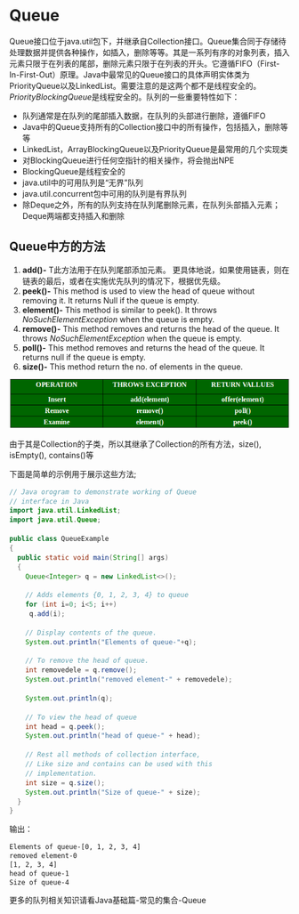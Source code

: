 # Queue

Queue接口位于java.util包下，并继承自Collection接口。Queue集合同于存储待处理数据并提供各种操作，如插入，删除等等。其是一系列有序的对象列表，插入元素只限于在列表的尾部，删除元素只限于在列表的开头。它遵循FIFO（First-In-First-Out）原理。Java中最常见的Queue接口的具体声明实体类为PriorityQueue以及LinkedList。需要注意的是这两个都不是线程安全的。*PriorityBlockingQueue*是线程安全的。队列的一些重要特性如下：

* 队列通常是在队列的尾部插入数据，在队列的头部进行删除，遵循FIFO
* Java中的Queue支持所有的Collection接口中的所有操作，包括插入，删除等等
* LinkedList，ArrayBlockingQueue以及PriorityQueue是最常用的几个实现类
* 对BlockingQueue进行任何空指针的相关操作，将会抛出NPE
* BlockingQueue是线程安全的
* java.util中的可用队列是“无界”队列
* java.util.concurrent包中可用的队列是有界队列
* 除Deque之外，所有的队列支持在队列尾删除元素，在队列头部插入元素；Deque两端都支持插入和删除

## Queue中方的方法

1. **add()-** T此方法用于在队列尾部添加元素。 更具体地说，如果使用链表，则在链表的最后，或者在实施优先队列的情况下，根据优先级。
2. **peek()-** This method is used to view the head of queue without removing it. It returns Null if the queue is empty.
3. **element()-** This method is similar to peek(). It throws *NoSuchElementException* when the queue is empty.
4. **remove()-** This method removes and returns the head of the queue. It throws *NoSuchElementException* when the queue is empty.
5. **poll()-** This method removes and returns the head of the queue. It returns null if the queue is empty.
6. **size()-** This method return the no. of elements in the queue.

![img](Queue.assets/Selection_031.png)

由于其是Collection的子类，所以其继承了Collection的所有方法，size(), isEmpty(), contains()等

下面是简单的示例用于展示这些方法;

```java
// Java orogram to demonstrate working of Queue 
// interface in Java 
import java.util.LinkedList; 
import java.util.Queue; 
  
public class QueueExample 
{ 
  public static void main(String[] args) 
  { 
    Queue<Integer> q = new LinkedList<>(); 
  
    // Adds elements {0, 1, 2, 3, 4} to queue 
    for (int i=0; i<5; i++) 
     q.add(i); 
  
    // Display contents of the queue. 
    System.out.println("Elements of queue-"+q); 
  
    // To remove the head of queue. 
    int removedele = q.remove(); 
    System.out.println("removed element-" + removedele); 
  
    System.out.println(q); 
  
    // To view the head of queue 
    int head = q.peek(); 
    System.out.println("head of queue-" + head); 
  
    // Rest all methods of collection interface, 
    // Like size and contains can be used with this 
    // implementation. 
    int size = q.size(); 
    System.out.println("Size of queue-" + size); 
  } 
} 
```

输出：

```
Elements of queue-[0, 1, 2, 3, 4]
removed element-0
[1, 2, 3, 4]
head of queue-1
Size of queue-4
```

更多的队列相关知识请看Java基础篇-常见的集合-Queue